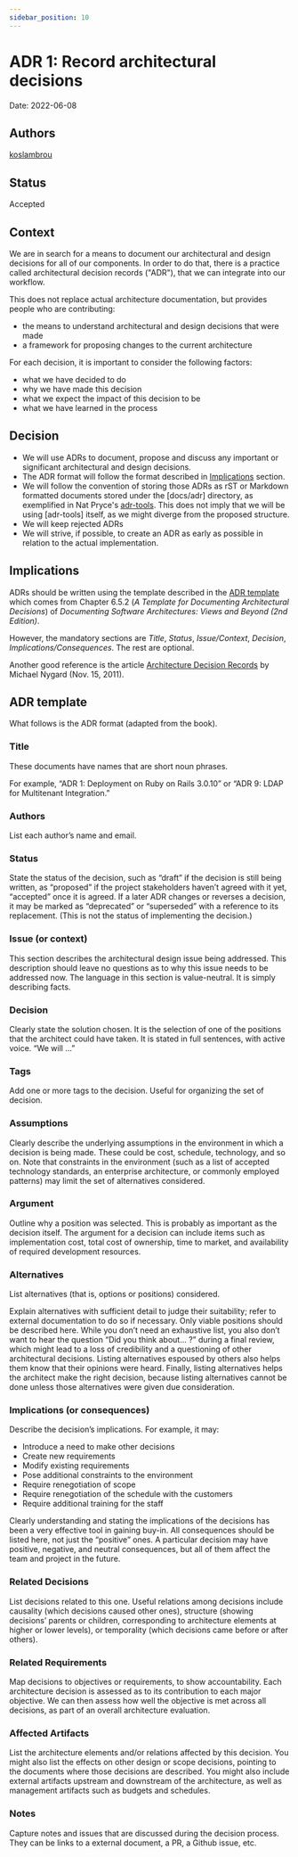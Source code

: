 ```yaml
---
sidebar_position: 10
---
```


# ADR 1: Record architectural decisions

Date: 2022-06-08

## Authors

[koslambrou](mailto:konstantinos.lambrou@iohk.io)

## Status

Accepted

## Context

We are in search for a means to document our architectural and design decisions for all of our components. 
In order to do that, there is a practice called architectural decision records ("ADR"), that we can
integrate into our workflow.

This does not replace actual architecture documentation, but provides people who are contributing:

- the means to understand architectural and design decisions that were made
- a framework for proposing changes to the current architecture

For each decision, it is important to consider the following factors:

- what we have decided to do
- why we have made this decision
- what we expect the impact of this decision to be
- what we have learned in the process

## Decision

- We will use ADRs to document, propose and discuss any important or significant architectural and design decisions.
- The ADR format will follow the format described in [Implications](#implications) section.
- We will follow the convention of storing those ADRs as rST or Markdown formatted documents stored under the [docs/adr] directory, as exemplified in Nat Pryce's [adr-tools](https://github.com/npryce/adr-tools). 
This does not imply that we will be using [adr-tools] itself, as we might diverge from the proposed structure.
- We will keep rejected ADRs
- We will strive, if possible, to create an ADR as early as possible in relation to the actual implementation.

## Implications

ADRs should be written using the template described in the [ADR template](#adr-template) which comes from Chapter 6.5.2 (*A Template for Documenting Architectural Decisions*) of *Documenting Software Architectures: Views and Beyond (2nd Edition)*.

However, the mandatory sections are *Title*, *Status*, *Issue/Context*, *Decision*, *Implications/Consequences*. The rest are optional.

Another good reference is the article [Architecture Decision Records](https://cognitect.com/blog/2011/11/15/documenting-architecture-decisions) by Michael Nygard (Nov. 15, 2011).

## ADR template

What follows is the ADR format (adapted from the book).

### Title

These documents have names that are short noun phrases.

For example, “ADR 1: Deployment on Ruby on Rails 3.0.10” or “ADR 9: LDAP for Multitenant Integration.”

### Authors

List each author’s name and email.

### Status

State the status of the decision, such as “draft” if the decision is still being written, as “proposed” if the project stakeholders haven’t agreed with it yet, “accepted” once it is agreed. If a later ADR changes or reverses a decision, it may be marked as “deprecated” or “superseded” with a reference to its replacement. (This is not the status of implementing the decision.)

### Issue (or context)

This section describes the architectural design issue being addressed. This description should leave no questions as to why this issue needs to be addressed now. The language in this section is value-neutral. It is simply describing facts.

### Decision

Clearly state the solution chosen. It is the selection of one of the positions that the architect could have taken. It is stated in full sentences, with active voice. “We will …”

### Tags

Add one or more tags to the decision. Useful for organizing the set of decision.

### Assumptions

Clearly describe the underlying assumptions in the environment in which a decision is being made. These could be cost, schedule, technology, and so on. Note that constraints in the environment (such as a list of accepted technology standards, an enterprise architecture, or commonly employed patterns) may limit the set of alternatives considered.

### Argument

Outline why a position was selected. This is probably as important as the decision itself. The argument for a decision can include items such as implementation cost, total cost of ownership, time to market, and availability of required development resources.

### Alternatives

List alternatives (that is, options or positions) considered.

Explain alternatives with sufficient detail to judge their suitability; refer to external documentation to do so if necessary. Only viable positions should be described here. While you don’t need an exhaustive list, you also don’t want to hear the question “Did you think about… ?” during a final review, which might lead to a loss of credibility and a questioning of other architectural decisions. Listing alternatives espoused by others also helps them know that their opinions were heard. Finally, listing alternatives helps the architect make the right decision, because listing alternatives cannot be done unless those alternatives were given due consideration.

### Implications (or consequences)

Describe the decision’s implications. For example, it may: 

* Introduce a need to make other decisions
* Create new requirements
* Modify existing requirements
* Pose additional constraints to the environment
* Require renegotiation of scope
* Require renegotiation of the schedule with the customers
* Require additional training for the staff

Clearly understanding and stating the implications of the decisions has been a very effective tool in gaining buy-in. All consequences should be listed here, not just the “positive” ones. A particular decision may have positive, negative, and neutral consequences, but all of them affect the team and project in the future.

### Related Decisions

List decisions related to this one. Useful relations among decisions include causality (which decisions caused other ones), structure (showing decisions’ parents or children, corresponding to architecture elements at higher or lower levels), or temporality (which decisions came before or after others).

### Related Requirements

Map decisions to objectives or requirements, to show accountability. Each architecture decision is assessed as to its contribution to each major objective. We can then assess how well the objective is met across all decisions, as part of an overall architecture evaluation.

### Affected Artifacts

List the architecture elements and/or relations affected by this decision. You might also list the effects on other design or scope decisions, pointing to the documents where those decisions are described. You might also include external artifacts upstream and downstream of the architecture, as well as management artifacts such as budgets and schedules.

### Notes

Capture notes and issues that are discussed during the decision process. They can be links to a external document, a PR, a Github issue, etc.
